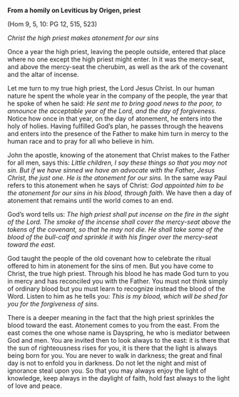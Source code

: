 

**From a homily on Leviticus by Origen, priest**

(Hom 9, 5, 10: PG 12, 515, 523)

_Christ the high priest makes atonement for our sins_

Once a year the high priest, leaving the people outside, entered that place where no one except the high priest might enter. In it was the mercy-seat, and above the mercy-seat the cherubim, as well as the ark of the covenant and the altar of incense.

Let me turn to my true high priest, the Lord Jesus Christ. In our human nature he spent the whole year in the company of the people, the year that he spoke of when he said: _He sent me to bring good news to the poor, to announce the acceptable year of the Lord, and the day of forgiveness._ Notice how once in that year, on the day of atonement, he enters into the holy of holies. Having fulfilled God’s plan, he passes through the heavens and enters into the presence of the Father to make him turn in mercy to the human race and to pray for all who believe in him.

John the apostle, knowing of the atonement that Christ makes to the Father for all men, says this: _Little children, I say these things so that you may not sin. But if we have sinned we have an advocate with the Father, Jesus Christ, the just one. He is the atonement for our sins._ In the same way Paul refers to this atonement when he says of Christ: _God appointed him to be the atonement for our sins in his blood, through faith._ We have then a day of atonement that remains until the world comes to an end.

God’s word tells us: _The high priest shall put incense on the fire in the sight of the Lord. The smoke of the incense shall cover the mercy-seat above the tokens of the covenant, so that he may not die. He shall take some of the blood of the bull-calf and sprinkle it with his finger over the mercy-seat toward the east._

God taught the people of the old covenant how to celebrate the ritual offered to him in atonement for the sins of men. But you have come to Christ, the true high priest. Through his blood he has made God turn to you in mercy and has reconciled you with the Father. You must not think simply of ordinary blood but you must learn to recognize instead the blood of the Word. Listen to him as he tells you: _This is my blood, which will be shed for you for the forgiveness of sins._

There is a deeper meaning in the fact that the high priest sprinkles the blood toward the east. Atonement comes to you from the east. From the east comes the one whose name is Dayspring, he who is mediator between God and men. You are invited then to look always to the east: it is there that the sun of righteousness rises for you, it is there that the light is always being born for you. You are never to walk in darkness; the great and final day is not to enfold you in darkness. Do not let the night and mist of ignorance steal upon you. So that you may always enjoy the light of knowledge, keep always in the daylight of faith, hold fast always to the light of love and peace.

